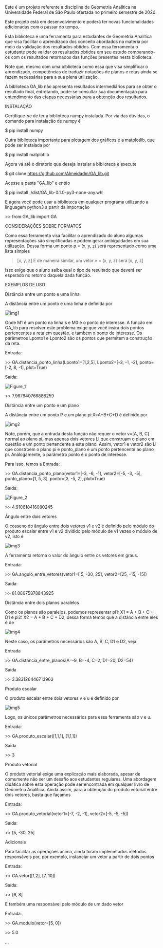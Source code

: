 Este é um projeto referente a disciplina de Geometria Analítica na Universidade Federal de São Paulo ofertada no primeiro semestre de 2020.

Este projeto está em desenvolvimento e poderá ter novas funcionalidades adicionadas com o passar do tempo.

Esta biblioteca é uma ferramenta para estudantes de Geometria Analítica que visa facilitar o aprendizado dos conceito abordados na matéria por meio da validação dos resultados obtidos.
Com essa ferramenta o estudante pode validar os resultados obtidos em seu estudo comparando-os com os resultados retornados das funções presentes nesta biblioteca.

Note que, mesmo com uma biblioteca como essa que visa simplificar o aprendizado, competências de traduzir notações de planos e retas ainda se fazem necessárias para a sua plena utilização.

A biblioteca GA_lib não apresenta resultados intermediários para se obter o resultado final, entretando, pode-se consultar sua documentação para entendimento das etapas necessárias para a obtenção dos resultados.

INSTALAÇÃO

Certifique-se de ter a biblioteca numpy instalada. Por via das dúvidas, o comando para instalação de numpy é

$ pip install numpy

Outra biblioteca importante para plotagem dos gráficos é a matplotlib, que pode ser instalada por 

$ pip install matplotlib

Agora vá até o diretório que deseja instalar a biblioteca e execute

$ git clone https://github.com/Almeidadm/GA_lib.git
 
 Acesse a pasta "GA_lib" e então
 
 $ pip install ./dist/GA_lib-0.1.0-py3-none-any.whl
 
 E agora você pode usar a biblioteca em qualquer programa utilizando a linguagem python3 a partir da importação
 
 \>\> from GA_lib import GA
 
 CONSIDERAÇÕES SOBRE FORMATOS
 
 Como essa ferramenta visa facilitar o aprendizado do aluno algumas representações são simplificadas e podem gerar ambiguidades em sua utilização. 
 Dessa forma um ponto p = (x, y, z) será representado como uma lista simples 
 >[x, y, z]
 E de maneira similar, um vetor v = (x, y, z) será
 >[x, y, z]
 
 Isso exige que o aluno saiba qual o tipo de resultado que deverá ser esperado no retorno daquela dada função.
 
EXEMPLOS DE USO

 Distância entre um ponto e uma linha
 
   A distância entre um ponto e uma linha é definida por
   
   ![img1](https://user-images.githubusercontent.com/47041221/94879427-8d484180-0436-11eb-8648-87ffbb223738.jpg)
 
   Onde M1 é um ponto na linha s e M0 é o ponto de interesse. A função em GA_lib para resolver este problema exige que você insira dois pontos pertencentes a reta em questão, e também o ponto de interesse. Os parâmetros Lponto1 e Lponto2 são os pontos que permitem a construção da reta.
   
   Entrada:
   
   \>\> GA.distancia_ponto_linha(Lponto1=[1,2,5], Lponto2=[-3, -1, -2], ponto=[-2, 8, -1], plot=True)
   
   Saída:
   
   ![Figure_1](https://user-images.githubusercontent.com/47041221/94928448-15136780-049a-11eb-8e01-f4db2552aaa0.png)

   
   \>\> 7.967840766888259
   
  Distância entre um ponto e um plano
   
   A distância entre um ponto P e um plano pi:X=A+B+C+D é definido por

   ![img2](https://user-images.githubusercontent.com/47041221/94880006-35123f00-0438-11eb-9b78-61692a09df38.jpg)
   
   Note, porém, que a entrada desta função não requer o vetor v=[A, B, C] normal ao plano pi, mas apenas dois vetores LI que construam o plano em questão e um ponto pertencente a este plano. Assim, vetor1 e vetor2 são LI que constroem o plano pi e ponto_plano é um ponto pertencente ao plano pi. Análogamente, o parâmetro ponto é o ponto de interesse.
   
   Para isso, temos a  Entrada:
   
   \>\> GA.distancia_ponto_plano(vetor1=[-3, -6, -1], vetor2=[-5, -3, -5], ponto_plano=[1, 5, 3], ponto=[3, -5, 2], plot=True)
   
   Saída:
   
   ![Figure_2](https://user-images.githubusercontent.com/47041221/94928977-da5dff00-049a-11eb-9fc1-303c509f871c.png)

   
   \>\> 4.910618416080245
    
  Ângulo entre dois vetores 
   
   O cosseno do ângulo entre dois vetores v1 e v2 é definido pelo módulo do produto escalar entre v1 e v2 dividido pelo módulo de v1 vezes o módulo de v2, isto é
   
   ![img3](https://user-images.githubusercontent.com/47041221/94880628-db127900-0439-11eb-8632-a9f4db4bbf2c.jpg)
  
   A ferramenta retorna o valor do ângulo entre os vetores em graus. 

   Entrada:
 
   \>\> GA.angulo_entre_vetores(vetor1=[ 5, -30, 25], vetor2=[25, -15, -15])
   
   Saída:
   
   \>\> 81.08675878843925
   
 Distância entre dois planos paralelos
 
  Como os planos são paralelos, podemos representar pi1: X1 = A + B + C + D1 e pi2: X2 = A + B + C + D2, dessa forma temos que a distância entre eles é de
  
  ![img4](https://user-images.githubusercontent.com/47041221/94880938-d39f9f80-043a-11eb-891c-8a2fd28948fe.jpg)

  Neste caso, os parâmetros necessários são A, B, C, D1 e D2, veja:
  
  Entrada
  
  \>\> GA.distancia_entre_planos(A=-9, B=-4, C=2, D1=20, D2=54)
  
  Saída
  
  \>\> 3.383126446713963
  
 Produto escalar
  
  O produto escalar entre dois vetores v e u é definido por
  
  ![img5](https://user-images.githubusercontent.com/47041221/94881385-b7503280-043b-11eb-8b8e-d8b20a773ec0.jpg)

  Logo, os únicos parâmetros necessários para essa ferramenta são v e u.
  
  Entrada:
  
  \>\> GA.produto_escalar([1,1,1], [1,1,1])
  
  Saída
  
  \>\> 3
  
 Produto vetorial
 
  O produto vetorial exige uma explicação mais elaborada, apesar de comumente não ser um desafio aos estudantes regulares. Uma abordagem didática sobre esta operação pode ser encontrada em qualquer livro de Geometria Analítica. Ainda assim, para a obtenção do produto vetorial entre dois vetores, basta que façamos
  
  Entrada:
  
  \>\> GA.produto_vetorial(vetor1=[-7, -2, -1], vetor2=[-5, -5, -5])
  
  Saída:
  
  \>\> [5, -30,  25]
  
 Adicionais
 
  Para facilitar as operações acima, ainda foram implemetados métodos responsáveis por, por exemplo, instanciar um vetor a partir de dois pontos
  
  Entrada:
  
  \>\> GA.vetor([1,2], [7, 10])
  
  Saída:
  
  \>\> [6, 8]
  
  E também uma responsável pelo módulo de um dado vetor
  
  Entrada:
  
  \>\> GA.modulo(vetor=[5, 0])
  
  \>\> 5.0
 
  ...
